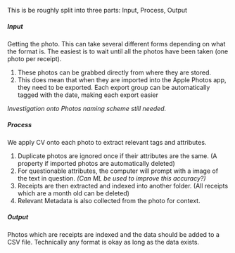 This is be roughly split into three parts: Input, Process, Output

##### Input

Getting the photo. This can take several different forms depending on what the format is. The easiest is to wait until all the photos have been taken (one photo per receipt). 
  1. These photos can be grabbed directly from where they are stored.
  2. This does mean that when they are imported into the Apple Photos app, they need to be exported. Each export group can be automatically tagged with the date, making each export easier

  _Investigation onto Photos naming scheme still needed._

##### Process

We apply CV onto each photo to extract relevant tags and attributes.

  1. Duplicate photos are ignored once if their attributes are the same. (A property if imported photos are automatically deleted)
  2. For questionable attributes, the computer will prompt with a image of the text in question. _(Can ML be used to improve this accuracy?)_
  3. Receipts are then extracted and indexed into another folder. (All receipts which are a month old can be deleted)
  4. Relevant Metadata is also collected from the photo for context.

##### Output

Photos which are receipts are indexed and the data should be added to a CSV file. Technically any format is okay as long as the data exists.
